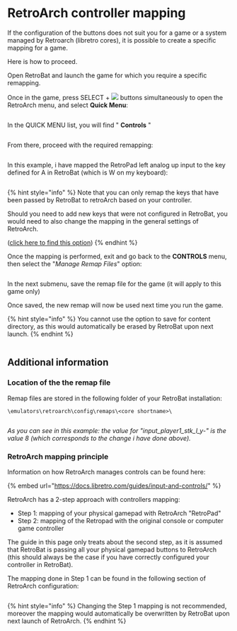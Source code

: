 # RetroArch controller mapping

If the configuration of the buttons does not suit you for a game or a system managed by Retroarch (libretro cores), it is possible to create a specific mapping for a game.

Here is how to proceed.



Open RetroBat and launch the game for which you require a specific remapping.

Once in the game, press SELECT + ![](<../../.gitbook/assets/image (1) (2) (1).png>) buttons simultaneously to open the RetroArch menu, and select **Quick Menu**:

<div align="left">

<figure><img src="https://i.imgur.com/HiJ66mI.png" alt=""><figcaption></figcaption></figure>

</div>

In the QUICK MENU list, you will find " **Controls** "

<div align="left">

<figure><img src="https://i.imgur.com/8jpwjmZ.png" alt=""><figcaption></figcaption></figure>

</div>

From there, proceed with the required remapping:

<div align="left">

<figure><img src="https://i.imgur.com/k78mZCY.png" alt=""><figcaption></figcaption></figure>

</div>

In this example, i have mapped the RetroPad left analog up input to the key defined for A in RetroBat (which is W on my keyboard):

<div align="left">

<figure><img src="https://i.imgur.com/yTnHq8K.png" alt=""><figcaption></figcaption></figure>

</div>

{% hint style="info" %}
Note that you can only remap the keys that have been passed by RetroBat to retroArch based on your controller.

Should you need to add new keys that were not configured in RetroBat, you would need to also change the mapping in the general settings of RetroArch.

([click here to find this option](retroarch-controller-mapping.md#retroarch-mapping-principle))
{% endhint %}

Once the mapping is performed, exit and go back to the **CONTROLS** menu, then select the "_Manage Remap Files_" option:

<div align="left">

<figure><img src="https://i.imgur.com/g5xiFro.png" alt=""><figcaption></figcaption></figure>

</div>

In the next submenu, save the remap file for the game (it will apply to this game only)

Once saved, the new remap will now be used next time you run the game.

{% hint style="info" %}
You cannot use the option to save for content directory, as this would automatically be erased by RetroBat upon next launch.
{% endhint %}

<div align="left">

<figure><img src="https://i.imgur.com/4WyqBdQ.png" alt=""><figcaption></figcaption></figure>

</div>

## Additional information

### Location of the the remap file

Remap files are stored in the following folder of your RetroBat installation:

`\emulators\retroarch\config\remaps\<core shortname>\`

<div align="left">

<figure><img src="https://i.imgur.com/ljP0sMO.png" alt=""><figcaption></figcaption></figure>

</div>

_As you can see in this example: the value for "input\_player1\_stk\_l\_y-" is the value 8 (which corresponds to the change i have done above)._

### RetroArch mapping principle

Information on how RetroArch manages controls can be found here:

{% embed url="https://docs.libretro.com/guides/input-and-controls/" %}

RetroArch has a 2-step approach with controllers mapping:

* Step 1: mapping of your physical gamepad with RetroArch "RetroPad"
* Step 2: mapping of the Retropad with the original console or computer game controller

The guide in this page only treats about the second step, as it is assumed that RetroBat is passing all your physical gamepad buttons to RetroArch (this should always be the case if you have correctly configured your controller in RetroBat).



The mapping done in Step 1 can be found in the following section of RetroArch configuration:

<div align="left">

<figure><img src="https://i.imgur.com/rdZbOuz.png" alt=""><figcaption></figcaption></figure>

</div>

{% hint style="info" %}
Changing the Step 1 mapping is not recommended, moreover the mapping would automatically be overwritten by RetroBat upon next launch of RetroArch.
{% endhint %}


